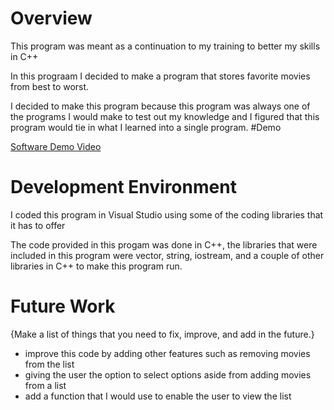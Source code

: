 # Overview
This program was meant as a continuation to my training to better my skills in C++

In this prograam I decided to make a program that stores favorite movies from best to worst.

I decided to make this program because this program was always one of the programs I would make to test out my knowledge and I figured that this program would tie in what I learned into a single program.
#Demo

[Software Demo Video](https://youtu.be/5_KaYbODdwU)

# Development Environment

I coded this program in Visual Studio using some of the coding libraries that it has to offer

The code provided in this progam was done in C++, the libraries that were included in this program were vector, string, iostream, and a couple of other libraries in C++ to make this program run.

# Future Work

{Make a list of things that you need to fix, improve, and add in the future.}

- improve this code by adding other features such as removing movies from the list
- giving the user the option to select options aside from adding movies from a list
- add a function that I would use to enable the user to view the list
